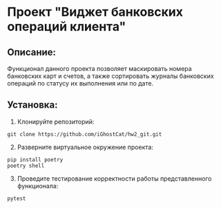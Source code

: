 # Проект "Виджет банковских операций клиента"

## Описание:

Функционал данного проекта позволяет маскировать номера банковских карт и счетов,
а также сортировать журналы банковских операций по статусу их выполнения или по дате.

## Установка:

1. Клонируйте репозиторий:
```
git clone https://github.com/iGhostCat/hw2_git.git
```

2. Разверните виртуальное окружение проекта:
```
pip install poetry
poetry shell
```
3. Проведите тестирование корректности работы представленного функционала:
```
pytest